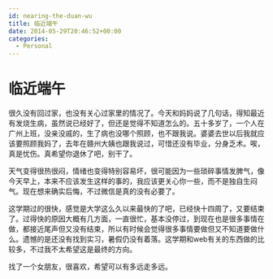 ```yaml
---
id: nearing-the-duan-wu
title: 临近端午
date: 2014-05-29T20:46:52+00:00
categories:
  - Personal
---
```


# 临近端午

很久没有回过家，也没有关心过家里的情况了。今天和妈妈说了几句话，得知最近有发烧生病，虽然说已经好了，但还是觉得不知道怎么的。五十多岁了，一个人在广州上班，没亲没戚的，生了病也没哪个照顾，也不跟我说。婆婆去世以后我就应该要照顾我妈了，去年在赣州大姨也跟我说过，可惜还没有毕业，分身乏术。唉，真是忧伤。真希望你退休了吧，别干了。

天气变得很热很闷，情绪也变得特别容易坏，很可能因为一些琐碎事情发脾气，像今天早上，本来不应该发生这样的事的，我应该更关心你一些，而不是独自生闷气。现在想来确实后悔，不过微信是真的没有必要了。

这学期过的很快，感觉是大学这么久以来最快的了吧，已经快十四周了，又要结束了。过得快的原因大概有几方面，一直很忙，基本没停过，到现在也是很多事情在做，都接近尾声但又没有结束，所以有时候会觉得很多事情要做但又不知道要做什么。遗憾的是还没有找到实习，暑假仍没有着落。这学期和web有关的东西做的比较多，不过我不太希望这是最终的方向。

找了一个女朋友，很喜欢，希望可以有多远走多远。
